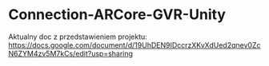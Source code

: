 # Connection-ARCore-GVR-Unity
 
Aktualny doc z przedstawieniem projektu:
https://docs.google.com/document/d/19UhDEN9IDccrzXKvXdUed2qnev0ZcN6ZYM4zv5M7kCs/edit?usp=sharing